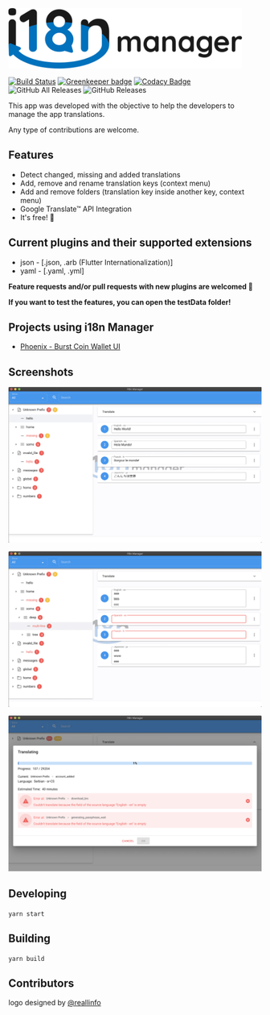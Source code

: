 <p align="left"><img src="logo/horizontal.png" alt="i18n-manager" height="120px"></p>

[![Build Status](https://travis-ci.com/gilmarsquinelato/i18n-manager.svg?branch=development)](https://travis-ci.com/gilmarsquinelato/i18n-manager)
[![Greenkeeper badge](https://badges.greenkeeper.io/gilmarsquinelato/i18n-manager.svg)](https://greenkeeper.io/)
[![Codacy Badge](https://api.codacy.com/project/badge/Grade/8acca046a7fc462fbfe69677984cff91)](https://www.codacy.com/project/gilmarsquinelato/i18n-manager/dashboard?utm_source=github.com&amp;utm_medium=referral&amp;utm_content=gilmarsquinelato/i18n-manager&amp;utm_campaign=Badge_Grade_Dashboard)
![GitHub All Releases](https://img.shields.io/github/downloads/gilmarsquinelato/i18n-manager/total)
![GitHub Releases](https://img.shields.io/github/downloads/gilmarsquinelato/i18n-manager/latest/total)

This app was developed with the objective to help the developers to manage the app translations.

Any type of contributions are welcome.

## Features

* Detect changed, missing and added translations
* Add, remove and rename translation keys (context menu)
* Add and remove folders (translation key inside another key, context menu)
* Google Translate™ API Integration
* It's free! 🙂

## Current plugins and their supported extensions

* json - [.json, .arb (Flutter Internationalization)]
* yaml - [.yaml, .yml]

**Feature requests and/or pull requests with new plugins are welcomed 🙂**

**If you want to test the features, you can open the testData folder!**

## Projects using i18n Manager

* [Phoenix - Burst Coin Wallet UI](https://github.com/burst-apps-team/phoenix)

## Screenshots

![](./screenshots/pic-1.png)

![](./screenshots/pic-2.png)

![](./screenshots/pic-3.png)

## Developing

```yarn start```

## Building

```yarn build```

## Contributors

logo designed by [@reallinfo](https://github.com/reallinfo)
